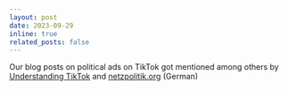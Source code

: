 ```yaml
---
layout: post
date: 2023-09-29
inline: true
related_posts: false
---
```


Our blog posts on political ads on TikTok got mentioned among others by [Understanding TikTok](https://tiktoktiktoktiktok.substack.com/p/110-access-blocked?utm_source=substack&publication_id=62398) and [netzpolitik.org](https://netzpolitik.org/2023/schufa-shisha-spd-verbotene-politische-werbung-auf-tiktok/) (German)